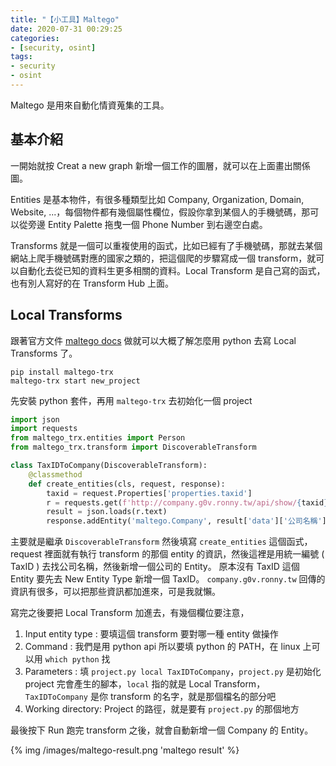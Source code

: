 ```yaml
---
title: "【小工具】Maltego"
date: 2020-07-31 00:29:25
categories:
- [security, osint]
tags:
- security
- osint
---
```


Maltego 是用來自動化情資蒐集的工具。

## 基本介紹

一開始就按 Creat a new graph 新增一個工作的圖層，就可以在上面畫出關係圖。

Entities 是基本物件，有很多種類型比如 Company, Organization, Domain, Website, ...，每個物件都有幾個屬性欄位，假設你拿到某個人的手機號碼，那可以從旁邊 Entity Palette 拖曳一個 Phone Number 到右邊空白處。

Transforms 就是一個可以重複使用的函式，比如已經有了手機號碼，那就去某個網站上爬手機號碼對應的國家之類的，把這個爬的步驟寫成一個 transform，就可以自動化去從已知的資料生更多相關的資料。Local Transform 是自己寫的函式，也有別人寫好的在 Transform Hub 上面。

## Local Transforms

跟著官方文件 [maltego docs](https://docs.maltego.com/support/solutions/articles/15000017605-local-transforms-example-) 做就可以大概了解怎麼用 python 去寫 Local Transforms 了。

```
pip install maltego-trx
maltego-trx start new_project
```

先安裝 python 套件，再用 `maltego-trx` 去初始化一個 project

```python transforms/TaxIDToCompany.py
import json
import requests
from maltego_trx.entities import Person
from maltego_trx.transform import DiscoverableTransform

class TaxIDToCompany(DiscoverableTransform):
    @classmethod
    def create_entities(cls, request, response):
        taxid = request.Properties['properties.taxid']
        r = requests.get(f'http://company.g0v.ronny.tw/api/show/{taxid}')
        result = json.loads(r.text)
        response.addEntity('maltego.Company', result['data']['公司名稱'])
```

主要就是繼承 `DiscoverableTransform` 然後填寫 `create_entities` 這個函式，request 裡面就有執行 transform 的那個 entity 的資訊，然後這裡是用統一編號 ( TaxID ) 去找公司名稱，然後新增一個公司的 Entity。
原本沒有 TaxID 這個 Entity 要先去 New Entity Type 新增一個 TaxID。
`company.g0v.ronny.tw` 回傳的資訊有很多，可以把那些資訊都加進來，可是我就懶。

寫完之後要把 Local Transform 加進去，有幾個欄位要注意，
1. Input entity type : 要填這個 transform 要對哪一種 entity 做操作
2. Command : 我們是用 python api 所以要填 python 的 PATH，在 linux 上可以用 `which python` 找
3. Parameters : 填 `project.py local TaxIDToCompany`，`project.py` 是初始化 project 完會產生的腳本，`local` 指的就是 Local Transform，`TaxIDToCompany` 是你 transform 的名字，就是那個檔名的部分吧
4. Working directory: Project 的路徑，就是要有 `project.py` 的那個地方

最後按下 Run 跑完 transform 之後，就會自動新增一個 Company 的 Entity。

{% img /images/maltego-result.png 'maltego result' %}